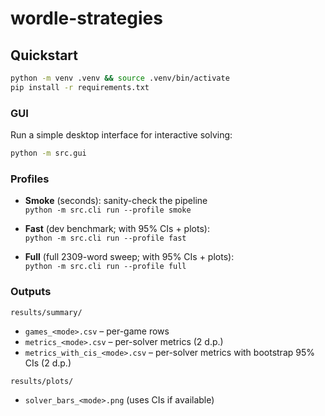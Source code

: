# wordle-strategies

## Quickstart
```bash
python -m venv .venv && source .venv/bin/activate
pip install -r requirements.txt
```

### GUI
Run a simple desktop interface for interactive solving:

```bash
python -m src.gui
```

### Profiles
- **Smoke** (seconds): sanity-check the pipeline  
  `python -m src.cli run --profile smoke`

- **Fast** (dev benchmark; with 95% CIs + plots):  
  `python -m src.cli run --profile fast`

- **Full** (full 2309-word sweep; with 95% CIs + plots):  
  `python -m src.cli run --profile full`

### Outputs
`results/summary/`
- `games_<mode>.csv` – per-game rows
- `metrics_<mode>.csv` – per-solver metrics (2 d.p.)
- `metrics_with_cis_<mode>.csv` – per-solver metrics with bootstrap 95% CIs (2 d.p.)

`results/plots/`
- `solver_bars_<mode>.png` (uses CIs if available)


